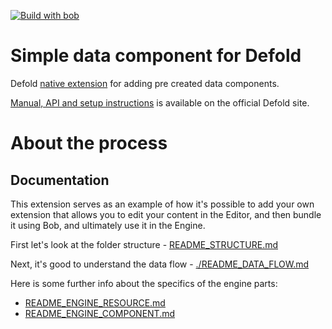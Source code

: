[![Build with bob](https://github.com/defold/extension-simpledata/actions/workflows/bob.yml/badge.svg)](https://github.com/defold/extension-simpledata/actions/workflows/bob.yml)

# Simple data component for Defold

Defold [native extension](https://www.defold.com/manuals/extensions/) for adding pre created data components.

[Manual, API and setup instructions](https://www.defold.com/extension-simpledata/) is available on the official Defold site.

# About the process

## Documentation

This extension serves as an example of how it's possible to add your own extension
that allows you to edit your content in the Editor, and then bundle it using Bob, and ultimately use it in the Engine.

First let's look at the folder structure - [README_STRUCTURE.md](./README_STRUCTURE.md)

Next, it's good to understand the data flow - [./README_DATA_FLOW.md](./README_DATA_FLOW.md)

Here is some further info about the specifics of the engine parts:

* [README_ENGINE_RESOURCE.md](./README_ENGINE_RESOURCE.md)
* [README_ENGINE_COMPONENT.md](./README_ENGINE_COMPONENT.md)
